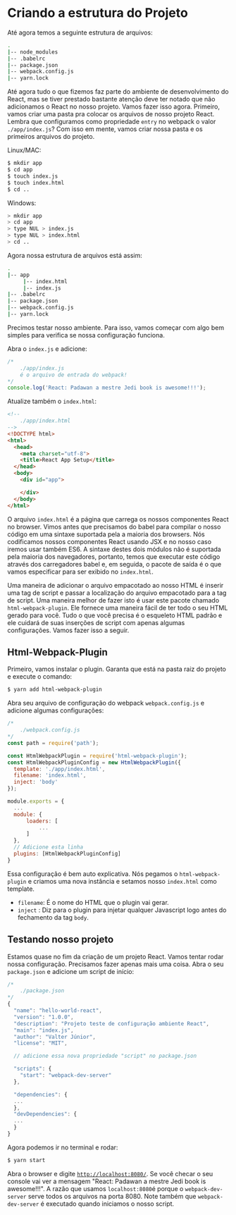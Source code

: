 # Criando a estrutura do Projeto
Até agora temos a seguinte estrutura de arquivos:

```bash
.
|-- node_modules
|-- .babelrc
|-- package.json
|-- webpack.config.js
|-- yarn.lock
```

Até agora tudo o que fizemos faz parte do ambiente de desenvolvimento do React, mas se tiver prestado bastante atenção deve ter notado que não adicionamos o React no nosso projeto. Vamos fazer isso agora. Primeiro, vamos criar uma pasta pra colocar os arquivos de nosso projeto React. Lembra que configuramos como propriedade `entry` no webpack o valor `./app/index.js`? Com isso em mente, vamos criar nossa pasta e os primeiros arquivos do projeto.

Linux/MAC:
```bash
$ mkdir app
$ cd app
$ touch index.js
$ touch index.html
$ cd ..
```

Windows:
```bash
> mkdir app
> cd app
> type NUL > index.js
> type NUL > index.html
> cd ..
```

Agora nossa estrutura de arquivos está assim:

```bash
.
|-- app
     |-- index.html
     |-- index.js
|-- .babelrc
|-- package.json
|-- webpack.config.js
|-- yarn.lock
```

Precimos testar nosso ambiente. Para isso, vamos começar com algo bem simples para verifica se nossa configuração funciona.

Abra o `index.js` e adicione:

```javascript
/*
    ./app/index.js
    é o arquivo de entrada do webpack!
*/
console.log('React: Padawan a mestre Jedi book is awesome!!!');
```

Atualize também o `index.html`:

```html
<!--
    ./app/index.html
-->
<!DOCTYPE html>
<html>
  <head>
    <meta charset="utf-8">
    <title>React App Setup</title>
  </head>
  <body>
    <div id="app">

    </div>
  </body>
</html>
```

O arquivo `index.html` é a página que carrega os nossos componentes React no browser. Vimos antes que precisamos do babel para compilar o nosso código em uma sintaxe suportada pela a maioria dos browsers. Nós codificamos nossos componentes React usando JSX e no nosso caso iremos usar também ES6. A sintaxe destes dois módulos não é suportada pela maioria dos navegadores, portanto, temos que executar este código através dos carregadores babel e, em seguida, o pacote de saída é o que vamos especificar para ser exibido no `index.html`.

Uma maneira de adicionar o arquivo empacotado ao nosso HTML é inserir uma tag de script e passar a localização do arquivo empacotado para a tag de script. Uma maneira melhor de fazer isto é usar este pacote chamado `html-webpack-plugin`. Ele fornece uma maneira fácil de ter todo o seu HTML gerado para você. Tudo o que você precisa é o esqueleto HTML padrão e ele cuidará de suas inserções de script com apenas algumas configurações. Vamos fazer isso a seguir.

## Html-Webpack-Plugin
Primeiro, vamos instalar o plugin. Garanta que está na pasta raiz do projeto e execute o comando:

```bash
$ yarn add html-webpack-plugin
```

Abra seu arquivo de configuração do webpack `webpack.config.js` e adicione algumas configurações:

```javascript
/*
    ./webpack.config.js
*/
const path = require('path');

const HtmlWebpackPlugin = require('html-webpack-plugin');
const HtmlWebpackPluginConfig = new HtmlWebpackPlugin({
  template: './app/index.html',
  filename: 'index.html',
  inject: 'body'
});

module.exports = {
  ...
  module: {
      loaders: [
          ...
      ]
  },
  // Adicione esta linha
  plugins: [HtmlWebpackPluginConfig]
}
```

Essa configuração é bem auto explicativa. Nós pegamos o `html-webpack-plugin` e criamos uma nova instância e setamos nosso `index.html` como template.
- `filename`: É o nome do HTML que o plugin vai gerar.
- `inject`  : Diz para o plugin para injetar qualquer Javascript logo antes do fechamento da tag `body`.

## Testando nosso projeto
Estamos quase no fim da criação de um projeto React. Vamos tentar rodar nossa configuração. Precisamos fazer apenas mais uma coisa. Abra o seu `package.json` e adicione um script de início:

```javascript
/*
    ./package.json
*/
{
  "name": "hello-world-react",
  "version": "1.0.0",
  "description": "Projeto teste de configuração ambiente React",
  "main": "index.js",
  "author": "Valter Júnior",
  "license": "MIT",

  // adicione essa nova propriedade "script" no package.json

  "scripts": {
    "start": "webpack-dev-server"
  },

  "dependencies": {
  ...
  },
  "devDependencies": {
  ...
  }
}
```

Agora podemos ir no terminal e rodar:

```bash
$ yarn start
```

Abra o browser e digite [`http://localhost:8080/`](`http://localhost:8080/`). Se você checar o seu console vai ver a mensagem "React: Padawan a mestre Jedi book is awesome!!!". A razão que usamos `localhost:8080`é porque o `webpack-dev-server` serve todos os arquivos na porta 8080. Note também que `webpack-dev-server` é executado quando iniciamos o nosso script.